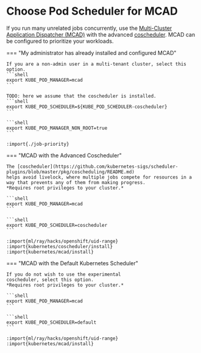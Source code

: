 # Choose Pod Scheduler for MCAD

If you run many unrelated jobs concurrently, use the [Multi-Cluster
Application Dispatcher
(MCAD)](https://github.com/IBM/multi-cluster-app-dispatcher) with the
advanced
[coscheduler](https://github.com/kubernetes-sigs/scheduler-plugins/blob/master/pkg/coscheduling/README.md). MCAD
can be configured to prioritize your workloads.

=== "My administrator has already installed and configured MCAD"

    If you are a non-admin user in a multi-tenant cluster, select this option.
    ```shell
    export KUBE_POD_MANAGER=mcad
    ```

    TODO: here we assume that the coscheduler is installed.
    ```shell
    export KUBE_POD_SCHEDULER=${KUBE_POD_SCHEDULER-coscheduler}
    ```

    ```shell
    export KUBE_POD_MANAGER_NON_ROOT=true
    ```

    :import{./job-priority}

=== "MCAD with the Advanced Coscheduler"

    The [coscheduler](https://github.com/kubernetes-sigs/scheduler-plugins/blob/master/pkg/coscheduling/README.md)
    helps avoid livelock, where multiple jobs compete for resources in a
    way that prevents any of them from making progress. 
    *Requires root privileges to your cluster.*

    ```shell
    export KUBE_POD_MANAGER=mcad
    ```

    ```shell
    export KUBE_POD_SCHEDULER=coscheduler
    ```

    :import{ml/ray/hacks/openshift/uid-range}
    :import{kubernetes/coscheduler/install}
    :import{kubernetes/mcad/install}

=== "MCAD with the Default Kubernetes Scheduler"

    If you do not wish to use the experimental
    coscheduler, select this option.
    *Requires root privileges to your cluster.*

    ```shell
    export KUBE_POD_MANAGER=mcad
    ```

    ```shell
    export KUBE_POD_SCHEDULER=default
    ```

    :import{ml/ray/hacks/openshift/uid-range}
    :import{kubernetes/mcad/install}
